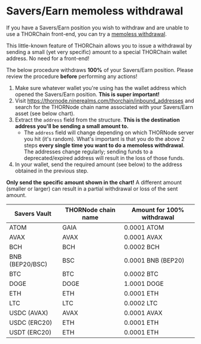 # Savers/Earn memoless withdrawal

If you have a Savers/Earn position you wish to withdraw and are unable to use a
THORChain front-end, you can try a [memoless withdrawal].

This little-known feature of THORChain allows you to issue a withdrawal by
sending a small (yet very specific) amount to a special THORChain wallet
address.  No need for a front-end!

<div class="warning">
The below procedure withdraws <strong>100%</strong> of your Savers/Earn
position.  Please review the procedure <strong>before</strong> performing any
actions!
</div>

1. Make sure whatever wallet you're using has the wallet address which opened the Savers/Earn position.  **This is super important!**
1. Visit <https://thornode.ninerealms.com/thorchain/inbound_addresses> and search for the THORNode chain name associated with your Savers/Earn asset (see below chart).
1. Extract the `address` field from the structure.  **This is the destination address you'll be sending a small amount to.**
   - The `address` field will change depending on which THORNode server you hit (it's random).  What's important is that you do the above 2 steps **every single time you want to do a memoless withdrawal**.  The addresses change regularly; sending funds to a deprecated/expired address will result in the loss of those funds.
1. In your wallet, send the required amount (see below) to the address obtained in the previous step.

<div class="warning">
<strong>Only send the specific amount shown in the chart!</strong>  A different
amount (smaller or larger) can result in a partial withdrawal or loss of the
sent amount.
</div>

| Savers Vault     | THORNode chain name | Amount for 100% withdrawal |
| ---------------- | ------------------- | -------------------------- |
| ATOM             | GAIA                | 0.0001 ATOM                |
| AVAX             | AVAX                | 0.0001 AVAX                |
| BCH              | BCH                 | 0.0002 BCH                 |
| BNB (BEP20/BSC)  | BSC                 | 0.0001 BNB (BEP20)         |
| BTC              | BTC                 | 0.0002 BTC                 |
| DOGE             | DOGE                | 1.0001 DOGE                |
| ETH              | ETH                 | 0.0001 ETH                 |
| LTC              | LTC                 | 0.0002 LTC                 |
| USDC (AVAX)      | AVAX                | 0.0001 AVAX                |
| USDC (ERC20)     | ETH                 | 0.0001 ETH                 |
| USDT (ERC20)     | ETH                 | 0.0001 ETH                 |

[memoless withdrawal]: https://dev.thorchain.org/saving-guide/quickstart-guide.html#basic-mechanics
